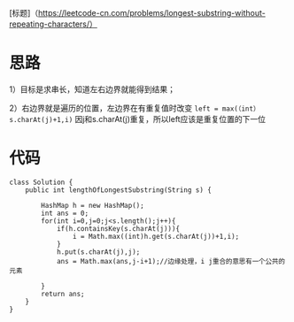 [标题]（https://leetcode-cn.com/problems/longest-substring-without-repeating-characters/）
#   思路
1）目标是求串长，知道左右边界就能得到结果；

2）右边界就是遍历的位置，左边界在有重复值时改变  `left = max(（int）s.charAt(j)+1,i)`
因j和s.charAt(j)重复，所以left应该是重复位置的下一位

#  代码
```
class Solution {
    public int lengthOfLongestSubstring(String s) {

        HashMap h = new HashMap();
        int ans = 0;
        for(int i=0,j=0;j<s.length();j++){
            if(h.containsKey(s.charAt(j))){
                i = Math.max((int)h.get(s.charAt(j))+1,i);
            }
            h.put(s.charAt(j),j);
            ans = Math.max(ans,j-i+1);//边缘处理，i j重合的意思有一个公共的元素

        }
        return ans;
    }
}
```
